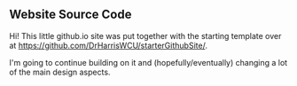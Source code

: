 ## Website Source Code

Hi! This little github.io site was put together with the starting template over at https://github.com/DrHarrisWCU/starterGithubSite/.

I'm going to continue building on it and (hopefully/eventually) changing a lot of the main design aspects.